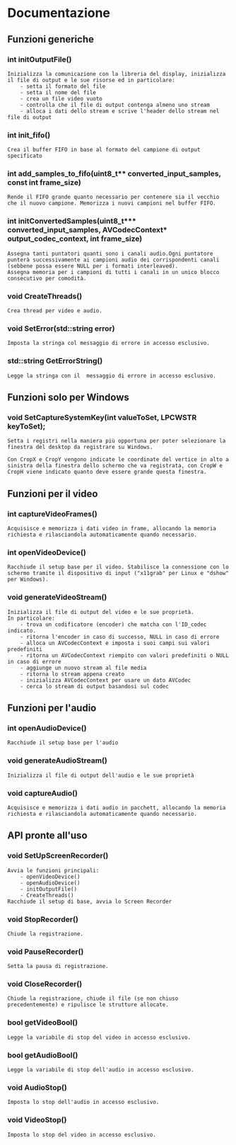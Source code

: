 # **Documentazione**

	
## Funzioni generiche


### int initOutputFile()
    Inizializza la comunicazione con la libreria del display, inizializza il file di output e le sue risorse ed in particolare:
        - setta il formato del file
        - setta il nome del file 
        - crea un file video vuoto
        - controlla che il file di output contenga almeno uno stream
        - alloca i dati dello stream e scrive l'header dello stream nel file di output

	

###	int init_fifo() 
    Crea il buffer FIFO in base al formato del campione di output specificato

	
###    int add_samples_to_fifo(uint8_t** converted_input_samples, const int frame_size) 
    Rende il FIFO grande quanto necessario per contenere sia il vecchio che il nuovo campione. Memorizza i nuovi campioni nel buffer FIFO. 
    
 
###    int initConvertedSamples(uint8_t*** converted_input_samples, AVCodecContext* output_codec_context, int frame_size)
    Assegna tanti puntatori quanti sono i canali audio.Ogni puntatore punterà successivamente ai campioni audio dei corrispondenti canali (sebbene possa essere NULL per i formati interleaved).
    Assegna memoria per i campioni di tutti i canali in un unico blocco consecutivo per comodità.

	
###    void CreateThreads()
    Crea thread per video e audio.



###	void SetError(std::string error)
    Imposta la stringa col messaggio di errore in accesso esclusivo.

	
### std::string GetErrorString()
    Legge la stringa con il  messaggio di errore in accesso esclusivo.

    



## Funzioni solo per Windows


### void SetCaptureSystemKey(int valueToSet, LPCWSTR keyToSet);
    Setta i registri nella maniera più opportuna per poter selezionare la finestra del desktop da registrare su Windows.
    
    Con CropX e CropY vengono indicate le coordinate del vertice in alto a sinistra della finestra dello schermo che va registrata, con CropW e CropH viene indicato quanto deve essere grande questa finestra.
     




## Funzioni per il video


### int captureVideoFrames()
    Acquisisce e memorizza i dati video in frame, allocando la memoria richiesta e rilasciandola automaticamente quando necessario.


###	int openVideoDevice()
    Racchiude il setup base per il video. Stabilisce la connessione con lo schermo tramite il dispositivo di input ("x11grab" per Linux e "dshow" per Windows).


###	void generateVideoStream()
    Inizializza il file di output del video e le sue proprietà. 
    In particolare:
        - trova un codificatore (encoder) che matcha con l'ID_codec indicato.
        - ritorna l'encoder in caso di successo, NULL in caso di errore
        - alloca un AVCodecContext e imposta i suoi campi sui valori predefiniti
        - ritorna un AVCodecContext riempito con valori predefiniti o NULL in caso di errore
        - aggiunge un nuovo stream al file media
        - ritorna lo stream appena creato
        - inizializza AVCodecContext per usare un dato AVCodec
        - cerca lo stream di output basandosi sul codec

	

	



## Funzioni per l'audio

	
### int openAudioDevice()
    Racchiude il setup base per l'audio


###   void generateAudioStream()
    Inizializza il file di output dell'audio e le sue proprietà

	
###	void captureAudio() 
    Acquisisce e memorizza i dati audio in pacchett, allocando la memoria richiesta e rilasciandola automaticamente quando necessario.






## API pronte all'uso


	
###    void SetUpScreenRecorder()
    Avvia le funzioni principali:
        - openVideoDevice()
        - openAudioDevice()
        - initOutputFile()
        - CreateThreads()
    Racchiude il setup di base, avvia lo Screen Recorder


###	void StopRecorder()
    Chiude la registrazione.
 
	
### void PauseRecorder()
    Setta la pausa di registrazione.

	
### void CloseRecorder() 
    Chiude la registrazione, chiude il file (se non chiuso precedentemente) e ripulisce le strutture allocate.

###    bool getVideoBool()
    Legge la variabile di stop del video in accesso esclusivo.


###    bool getAudioBool()
    Legge la variabile di stop dell'audio in accesso esclusivo.

###    void AudioStop()
    Imposta lo stop dell'audio in accesso esclusivo.

	
###    void VideoStop()
    Imposta lo stop del video in accesso esclusivo.

